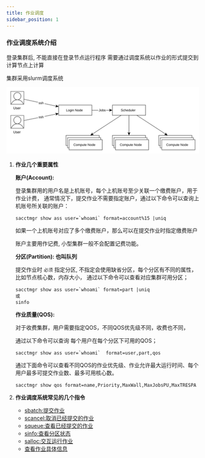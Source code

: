 ```yaml
---
title: 作业调度
sidebar_position: 1
---
```


### 作业调度系统介绍


<Highlight2 color="red" bold>登录集群后, 不能直接在登录节点运行程序</Highlight2>
需要通过调度系统以<Highlight2 color="red">作业的形式</Highlight2>提交到计算节点上计算

集群采用slurm调度系统

![作业调度](./slurm.svg)

1. **作业几个重要属性**

   **账户(Account):**

   登录集群用的用户名是上机账号，每个上机账号至少关联一个缴费账户，用于作业计费，
   通常情况下，提交作业不需要指定账户，通过以下命令可以查询上机账号所关联的账户：

   ```shell:no-line-numbers
   sacctmgr show ass user=`whoami` format=account%15 |uniq
   ```
   如果一个上机账号对应了多个缴费账户，那么可以在提交作业时指定缴费账户

   账户主要用作记费, 小型集群一般不会配置记费功能。

   **分区(Partition): 也叫队列**

   提交作业时 ``必须`` 指定分区, 不指定会使用缺省分区，每个分区有不同的属性，比如节点核心数，内存大小，
   通过以下命令可以查看对应集群可用分区；

   ```shell:no-line-numbers
   sacctmgr show ass user=`whoami` format=part |uniq
   或
   sinfo
   ```

   **作业质量(QOS):**

   对于收费集群，用户需要指定QOS，不同QOS优先级不同，收费也不同，

   通过以下命令可以查询 每个用户在每个分区下可用的QOS；

   ```shell:no-number-lines
   sacctmgr show ass user=`whoami`  format=user,part,qos
   ```

   通过下面命令可以查看不同QOS的作业优先级、作业允许最大运行时间、每个用户最多可提交作业数、最多可用核心数。

   ```shell:no-number-lines
   sacctmgr show qos format=name,Priority,MaxWall,MaxJobsPU,MaxTRESPA
   ```

2. **作业调度系统常见的几个指令**

    - [sbatch:提交作业](sbatch.md)
    - [scancel:取消已经提交的作业](scancel.md)
    - [squeue:查看已经提交的作业](squeue.md)
    - [sinfo:查看分区状态](sinfo.md)
    - [salloc:交互运行作业](salloc.md)
    - [查看作业具体信息](scontrol.md)
